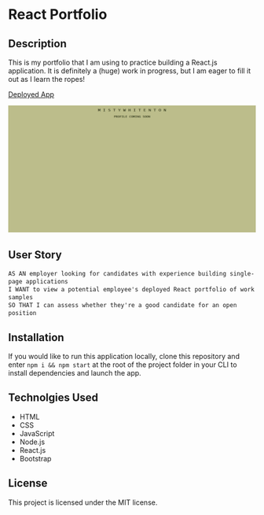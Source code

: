 # React Portfolio

## Description
This is my portfolio that I am using to practice building a React.js application. It is definitely a (huge) work in progress, but I am eager to fill it out as I learn the ropes!

[Deployed App](https://mistwhit.github.io/react-portfolio/)

![Screenshot of React Portfolio](./public/screencapture-mistwhit-github-io-react-portfolio-2022-01-23-23_50_33.png)

## User Story
```
AS AN employer looking for candidates with experience building single-page applications
I WANT to view a potential employee's deployed React portfolio of work samples
SO THAT I can assess whether they're a good candidate for an open position
```
## Installation
If you would like to run this application locally, clone this repository and enter `npm i && npm start` at the root of the project folder in your CLI to install dependencies and launch the app. 

## Technolgies Used
- HTML
- CSS 
- JavaScript
- Node.js
- React.js
- Bootstrap

## License
This project is licensed under the MIT license.
